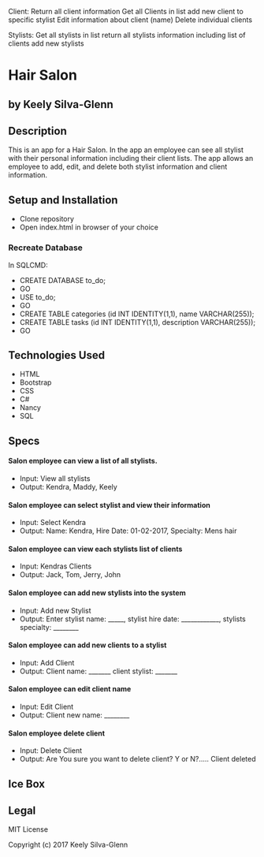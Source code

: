 Client:
Return all client information
Get all Clients in list
add new client to specific stylist
Edit information about client (name)
Delete individual clients

Stylists:
Get all stylists in list
return all stylists information including list of clients
add new stylists



# Hair Salon
## by Keely Silva-Glenn

## Description

This is an app for a Hair Salon. In the app an employee can see all stylist with their personal information including their client lists. The app allows an employee to add, edit, and delete both stylist information and client information.

## Setup and Installation

* Clone repository
* Open index.html in browser of your choice

### Recreate Database

In SQLCMD:
* CREATE DATABASE to\_do;
* GO
* USE to\_do;
* GO
* CREATE TABLE categories (id INT IDENTITY(1,1), name VARCHAR(255));
* CREATE TABLE tasks (id INT IDENTITY(1,1), description VARCHAR(255));
* GO

## Technologies Used

* HTML
* Bootstrap
* CSS
* C#
* Nancy
* SQL

## Specs
#### Salon employee can view a list of all stylists.
* Input: View all stylists
* Output: Kendra, Maddy, Keely

#### Salon employee can select stylist and view their information
* Input: Select Kendra
* Output: Name: Kendra, Hire Date: 01-02-2017, Specialty: Mens hair

#### Salon employee can view each stylists list of clients
* Input: Kendras Clients
* Output: Jack, Tom, Jerry, John

#### Salon employee can add new stylists into the system
* Input: Add new Stylist
* Output: Enter stylist name: _____, stylist hire date: ____________, stylists specialty: ________

#### Salon employee can add new clients to a stylist  
* Input: Add Client
* Output: Client name: _______ client stylist: _______

#### Salon employee can edit client name
* Input: Edit Client
* Output: Client new name: ________

#### Salon employee delete client
* Input: Delete Client
* Output: Are You sure you want to delete client? Y or N?..... Client deleted

## Ice Box


## Legal
MIT License

Copyright (c) 2017 Keely Silva-Glenn
